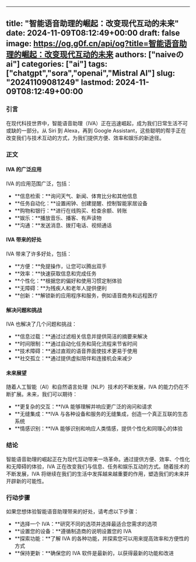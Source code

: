 
---
title: "智能语音助理的崛起：改变现代互动的未来"
date: 2024-11-09T08:12:49+00:00
draft: false
image: https://og.g0f.cn/api/og?title=智能语音助理的崛起：改变现代互动的未来
authors: ["naiveのai"]
categories: ["ai"]
tags: ["chatgpt","sora","openai","Mistral AI"]
slug: "20241109081249"
lastmod: 2024-11-09T08:12:49+00:00
---
### 引言

在现代科技世界中，智能语音助理（IVA）正在迅速崛起，成为我们日常生活不可或缺的一部分。从 Siri 到 Alexa，再到 Google Assistant，这些聪明的帮手正在改变我们与技术互动的方式，为我们提供方便、效率和娱乐的新途径。

### 正文

#### IVA 的广泛应用

IVA 的应用范围广泛，包括：

- **信息检索：**询问天气、新闻、体育比分和其他信息
- **任务自动化：**设置闹钟、创建提醒、控制智能家居设备
- **购物和银行：**进行在线购买、检查余额、转账
- **娱乐：**播放音乐、播客、有声读物
- **沟通：**发送消息、拨打电话、视频通话

#### IVA 带来的好处

IVA 带来了许多好处，包括：

- **方便：**免提操作，让您可以腾出双手
- **效率：**快速获取信息和完成任务
- **个性化：**根据您的偏好和使用习惯定制体验
- **无障碍：**为残疾人和老年人提供便利
- **创新：**解锁新的应用程序和服务，例如语音商务和远程医疗

#### 解决问题和挑战

IVA 也解决了几个问题和挑战：

- **信息过载：**通过过滤相关信息并提供简洁的摘要来解决
- **时间限制：**通过自动化任务和简化流程来节省时间
- **技术障碍：**通过直观的语音界面使技术更易于使用
- **社交孤立：**通过提供虚拟陪伴和连接机会来减少

#### 未来展望

随着人工智能（AI）和自然语言处理（NLP）技术的不断发展，IVA 的能力仍在不断扩展。未来，我们可以期待：

- **更复杂的交互：**IVA 能够理解并响应更广泛的询问和请求
- **无缝集成：**IVA 与各种设备和服务的无缝集成，创造一个真正互联的生态系统
- **情感识别：**IVA 能够识别和响应人类情感，提供个性化和同理心的体验

### 结论

智能语音助理的崛起正在为现代互动带来一场革命。通过提供方便、效率、个性化和无障碍的体验，IVA 正在改变我们与信息、任务和娱乐互动的方式。随着技术的不断发展，IVA 将继续在我们的生活中发挥越来越重要的作用，塑造我们的未来并开辟新的可能性。

### 行动步骤

如果您想体验智能语音助理带来的好处，请考虑以下步骤：

- **选择一个 IVA：**研究不同的选项并选择最适合您需求的选项
- **设置您的设备：**遵循制造商的说明设置您的 IVA
- **探索功能：**了解 IVA 的各种功能，并探索您可以用来提高效率和方便性的方式
- **保持更新：**确保您的 IVA 软件是最新的，以获得最新的功能和改进